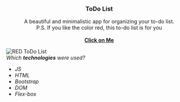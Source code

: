<h3 align="center">ToDo List</h3>

<p align="center">
  A beautiful and minimalistic app for organizing your to-do list.
  <br>
  P.S. If you like the color red, this to-do list is for you
  <br>
  <br>
  <a href="https://haniks.github.io/ToDo-List/"><strong>Click on Me</strong></a>
</p>

![RED ToDo List](https://sun9-31.userapi.com/impg/5D_zCG2CkoZ79fSydEBLLApT1UWjcHxsU4yq0w/AVfszwM-nlw.jpg?size=541x317&quality=96&sign=6e38b177025aa2df1f657dfac8ace120&type=album)
  <br>
*Which **technologies** were used?*
* *JS*
* *HTML*
* *Bootstrap*
* *DOM*
* *Flex-box*
